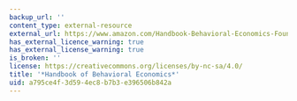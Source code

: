 ```yaml
---
backup_url: ''
content_type: external-resource
external_url: https://www.amazon.com/Handbook-Behavioral-Economics-Foundations-Applications/dp/044463374X
has_external_licence_warning: true
has_external_license_warning: true
is_broken: ''
license: https://creativecommons.org/licenses/by-nc-sa/4.0/
title: '*Handbook of Behavioral Economics*'
uid: a795ce4f-3d59-4ec8-b7b3-e396506b842a
---
```

